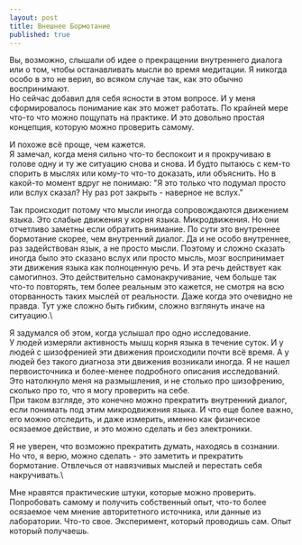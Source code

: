 ```yaml
---
layout: post
title: Внешнее Бормотание
published: true
---
```

Вы, возможно, слышали об идее о прекращении внутреннего диалога или о том, чтобы останавливать мысли во время медитации. Я никогда особо в это не верил, во всяком случае так, как это обычно воспринимают.\
Но сейчас добавил для себя ясности в этом вопросе. И у меня сформировалось понимание как это может работать. По крайней мере что-то что можно пощупать на практике. И это довольно простая концепция, которую можно проверить самому.

И похоже всё проще, чем кажется.\
Я замечал, когда меня сильно что-то беспокоит и я прокручиваю в голове одну и ту же ситуацию снова и снова. И будто пытаюсь с кем-то спорить в мыслях или кому-то что-то доказать, или объяснить. Но в какой-то момент вдруг не понимаю: "Я это только что подумал просто или вслух сказал? Ну раз рот закрыть - наверное не вслух."

Так происходит потому что мысли иногда сопровождаются движением языка. Это слабые движения у корня языка. Микродвижения. Но они отчетливо заметны если обратить внимание. По сути это внутреннее бормотание скорее, чем внутренний диалог. Да и не особо внутреннее, раз задействован язык, а не просто мысли. Поэтому и сложно сказать иногда было это сказано вслух или просто мысль, мозг воспринимает эти движения языка как полноценную речь. И эта речь действует как самогипноз. Это действительно самонакручивание, чем больше так что-то повторять, тем более реальным это кажется, не смотря на всю оторванность таких мыслей от реальности. Даже когда это очевидно не правда. Тут уже сложно быть гибким, сложно взглянуть иначе на ситуацию.\

Я задумался об этом, когда услышал про одно исследование.\
У людей измеряли активность мышц корня языка в течение суток. И у людей с шизофренией эти движения происходили почти всё время. А у людей без такого диагноза эти движения возникали иногда. Я не нашел первоисточника и более-менее подробного описания исследований.\
Это натолкнуло меня на размышления, и не столько про шизофрению, сколько про то, что я могу проверить на себе.\
При таком взгляде, это конечно можно прекратить внутренний диалог, если понимать под этим микродвижения языка. И что еще более важно, его можно отследить, и даже измерить, именно как физическое осязаемое действие, и это можно сделать и без электроники.

Я не уверен, что возможно прекратить думать, находясь в сознании.\
Но что, я верю, можно сделать - это заметить и прекратить бормотание. Отвлечься от навязчивых мыслей и перестать себя накручивать.\

Мне нравятся практические штуки, которые можно проверить. Попробовать самому и получить собственный опыт, что-то более осязаемое чем мнение авторитетного источника, или данные из лаборатории. Что-то свое. Эксперимент, который проводишь сам. Опыт который получаешь.
